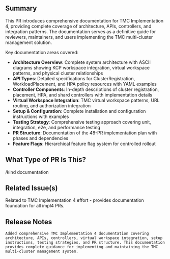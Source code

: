 <!--

Thanks for creating a pull request!
If this is your first time, please make sure to review CONTRIBUTING.MD.

-->

## Summary

This PR introduces comprehensive documentation for TMC Implementation 4, providing complete coverage of architecture, APIs, controllers, and integration patterns. The documentation serves as a definitive guide for reviewers, maintainers, and users implementing the TMC multi-cluster management solution.

Key documentation areas covered:
- **Architecture Overview**: Complete system architecture with ASCII diagrams showing KCP workspace integration, virtual workspace patterns, and physical cluster relationships
- **API Types**: Detailed specifications for ClusterRegistration, WorkloadPlacement, and HPA policy resources with YAML examples
- **Controller Components**: In-depth descriptions of cluster registration, placement, HPA, and shard controllers with implementation details  
- **Virtual Workspace Integration**: TMC virtual workspace patterns, URL routing, and authorization integration
- **Setup & Configuration**: Complete installation and configuration instructions with examples
- **Testing Strategy**: Comprehensive testing approach covering unit, integration, e2e, and performance testing
- **PR Structure**: Documentation of the 48-PR implementation plan with phases and dependencies
- **Feature Flags**: Hierarchical feature flag system for controlled rollout

## What Type of PR Is This?

/kind documentation

## Related Issue(s)

Related to TMC Implementation 4 effort - provides documentation foundation for all impl4 PRs.

## Release Notes

```
Added comprehensive TMC Implementation 4 documentation covering architecture, APIs, controllers, virtual workspace integration, setup instructions, testing strategies, and PR structure. This documentation provides complete guidance for implementing and maintaining the TMC multi-cluster management system.
```